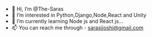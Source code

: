 - 👋 Hi, I’m @The-Saras
- 👀 I’m interested in Python,Django,Node,React and Unity
- 🌱 I’m currently learning Node js and React js...
- 📫 You can reach me through - sarasjjoshi@gmail.com

<!---
The-Saras/The-Saras is a ✨ special ✨ repository because its `README.md` (this file) appears on your GitHub profile.
You can click the Preview link to take a look at your changes.
--->
